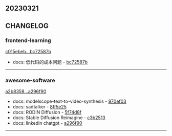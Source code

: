 ## 20230321

## CHANGELOG

### frontend-learning

[c015ebeb...bc72587b](https://github.com/zhbhun/frontend-learning/compare/c015ebeb...bc72587b)

* docs: 低代码的成本问题 - [bc72587b](https://github.com/zhbhun/frontend-learning/commit/bc72587b77ff28a0b59047a1558c8e7a5982b744)

---

### awesome-software

[a2b8358...a296f90](https://github.com/zhbhun/awesome-software/compare/a2b8358...a296f90)

* docs: modelscope-text-to-video-synthesis - [970ef03](https://github.com/zhbhun/awesome-software/commit/970ef03c24a5a9094900608456239663c1798742)
* docs: sadtalker - [8ff5e25](https://github.com/zhbhun/awesome-software/commit/8ff5e25d55333c40271ad0d1ae97c1f8cdc594bb)
* docs: RODIN Diffusion - [5f74d8f](https://github.com/zhbhun/awesome-software/commit/5f74d8f74e95c371499d35db7d314d997b18d7b4)
* docs: Stable Diffusion Reimagine - [c3b2513](https://github.com/zhbhun/awesome-software/commit/c3b2513ebac32d217b70e216deed8c55f0a9e4bd)
* docs: linkedin chatgpt - [a296f90](https://github.com/zhbhun/awesome-software/commit/a296f907ef48d640a1564183453fbf7b26a79228)

---

